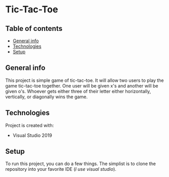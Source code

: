 # Tic-Tac-Toe
## Table of contents
* [General info](#general-info)
* [Technologies](#technologies)
* [Setup](#setup)

## General info
This project is simple game of tic-tac-toe. It will allow two users to play the game tic-tac-toe together. One user will be given x's and another will be given o's. Whoever gets either three of their letter either horizontally, vertically, or diagonally wins the game. 
	
## Technologies
Project is created with:
* Visual Studio 2019
	
## Setup
To run this project, you can do a few things. The simplist is to clone the repository into your favorite IDE (*I use visual studio*). 
